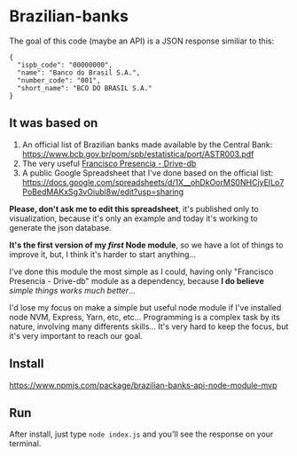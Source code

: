 # Brazilian-banks

The goal of this code (maybe an API) is a JSON response similiar to this:

```
{
  "ispb_code": "00000000",
  "name": "Banco do Brasil S.A.",
  "number_code": "001",
  "short_name": "BCO DO BRASIL S.A."
}

```

## It was based on

1. An official list of Brazilian banks made available by the Central Bank: https://www.bcb.gov.br/pom/spb/estatistica/port/ASTR003.pdf
2. The very useful [Francisco Presencia - Drive-db](https://github.com/franciscop/drive-db)
3. A public Google Spreadsheet that I've done based on the official list: https://docs.google.com/spreadsheets/d/1X__ohDkOorMS0NHCjyEILo7PoBedMAKxSg3vOiubl8w/edit?usp=sharing

**Please, don't ask me to edit this spreadsheet**, it's published only to visualization, because it's only an example and today it's working to generate the json database.

**It's the first version of my _first_ Node module**, so we have a lot of things to improve it, but, I think it's harder to start anything...

I've done this module the most simple as I could, having only "Francisco Presencia - Drive-db" module as a dependency, because **I do believe** _simple things works much better_... 

I'd lose my focus on make a simple but useful node module if I've installed node NVM, Express, Yarn, etc, etc... Programming is a complex task by its nature, involving many differents skills... It's very hard to keep the focus, but it's very important to reach our goal.

## Install

https://www.npmjs.com/package/brazilian-banks-api-node-module-mvp

## Run

After install, just type ```node index.js``` and you'll see the response on your terminal.


